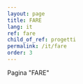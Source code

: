 ```yaml
---
layout: page
title: FARE 
lang: it
ref: fare 
child_of_ref: progetti
permalink: /it/fare
order: 3
---
```


Pagina "FARE"
